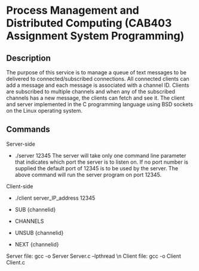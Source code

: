 # Process Management and Distributed Computing (CAB403 Assignment System Programming)

## Description
The  purpose  of  this service  is  to  manage  a  queue  of  text  messages  to  be  delivered to connected/subscribed connections. All connected clients can add a message and each message is associated with a channel ID. Clients are subscribed to multiple channels and when any of the subscribed channels has a new message, the clients can fetch and see it.
The client and server implemented in the C programming language using BSD sockets on the Linux operating system.

## Commands
Server-side
- ./server 12345
The server will take only one command line parameter that indicates which port the server is to listen on. If no port number is supplied the default port of 12345 is to be used by the server. The above command will run the server program on port 12345. 

Client-side
- ./client server_IP_address 12345

- SUB {channelid}

- CHANNELS
- UNSUB {channelid}
- NEXT {channelid}



Server file: gcc -o Server Server.c –lpthread \n
Client file: gcc -o Client Client.c

